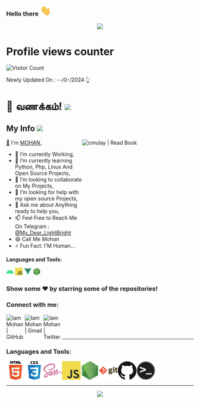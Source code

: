 ### Hello there <img src="https://raw.githubusercontent.com/ABSphreak/ABSphreak/master/gifs/Hi.gif" width="30px">

<p align="center">

<img src="https://readme-typing-svg.herokuapp.com?color=F77247&width=420&lines=A+Passionate+Developer+From+India%E2%9C%8C%EF%B8%8F;Python%2C+Php%2C+Linux%E2%9D%A4%EF%B8%8F">

</p>

# Profile views counter
![Visitor Count](https://profile-counter.glitch.me/{IamMohan}/count.svg)
 
Newly Updated On : --/0-/2024 👆

# 🙏 வணக்கம்! <img src="https://raw.githubusercontent.com/ABSphreak/ABSphreak/master/gifs/Hi.gi" width="30px"></h2>

## My Info <img src="https://raw.githubusercontent.com/ABSphreak/ABSphreak/master/gifs/Hi.gi" width="30px"></h2>

<img align="right" alt="cmulay | Read Book" src="https://github.com/IamMohan07/IamMohan07/blob/main/gifs/IamMohan07.gif" width="300" height="300" />

[👋](https://t.me/My_Dear_LightBright) I'm [MOHAN](https://telegram.me/My_Dear_LightBright),

- 🔭 I’m currently Working,
- 🌱 I’m currently learning Python, Php, Linux And Open Source Projects,
- 👯 I’m looking to collaborate on My Projects,
- 🤔 I’m looking for help with my open source Projects,
- 💬 Ask me about Anything ready to help you,
- 📫 Feel Free to Reach Me On Telegram : [@My_Dear_LightBright](https://t.me/My_Dear_LightBright)
- 😄 Call Me *Mohan*
- ⚡ Fun Fact: I'M Human...


**Languages and Tools:**  

<code><img height="20" src="https://raw.githubusercontent.com/github/explore/80688e429a7d4ef2fca1e82350fe8e3517d3494d/topics/android/android.png"></code>
<code><img height="20" src="https://raw.githubusercontent.com/github/explore/80688e429a7d4ef2fca1e82350fe8e3517d3494d/topics/javascript/javascript.png"></code>
<code><img height="20" src="https://raw.githubusercontent.com/github/explore/80688e429a7d4ef2fca1e82350fe8e3517d3494d/topics/vue/vue.png"></code>
<code><img height="20" src="https://raw.githubusercontent.com/github/explore/80688e429a7d4ef2fca1e82350fe8e3517d3494d/topics/nodejs/nodejs.png"></code>    

### Show some ❤️ by starring some of the repositories!

</div>


### Connect with me:

[<img align="left" alt="IamMohan | GitHub" width="50px" src="https://cdn.jsdelivr.net/npm/simple-icons@v3/icons/github.svg" />][website]
[<img align="left" alt="IamMohan | Gmail" width="50px" src="https://cdn.jsdelivr.net/npm/simple-icons@v3/icons/gmail.svg" />][email]
[<img align="left" alt="IamMohan | Twitter" width="50px" src="https://cdn.jsdelivr.net/npm/simple-icons@v3/icons/telegram.svg" />][telegram]

[website]: https://github.com/IamMohan/
[email]: mailto:mohankumar071104@gmail.com
[telegram]: https://t.me/My_Dear_LightBright

<br />
<br />
<br />

---
### Languages and Tools:

<img align="left" alt="HTML5" width="50px" src="https://raw.githubusercontent.com/github/explore/80688e429a7d4ef2fca1e82350fe8e3517d3494d/topics/html/html.png" />
<img align="left" alt="CSS3" width="50px" src="https://raw.githubusercontent.com/github/explore/80688e429a7d4ef2fca1e82350fe8e3517d3494d/topics/css/css.png" />
<img align="left" alt="Sass" width="50px" src="https://raw.githubusercontent.com/github/explore/80688e429a7d4ef2fca1e82350fe8e3517d3494d/topics/sass/sass.png" />
<img align="left" alt="JavaScript" width="50px" src="https://raw.githubusercontent.com/github/explore/80688e429a7d4ef2fca1e82350fe8e3517d3494d/topics/javascript/javascript.png" />
<img align="left" alt="Node.js" width="50px" src="https://raw.githubusercontent.com/github/explore/80688e429a7d4ef2fca1e82350fe8e3517d3494d/topics/nodejs/nodejs.png" />
<img align="left" alt="Git" width="50px" src="https://raw.githubusercontent.com/github/explore/80688e429a7d4ef2fca1e82350fe8e3517d3494d/topics/git/git.png" />
<img align="left" alt="GitHub" width="50px" src="https://raw.githubusercontent.com/github/explore/78df643247d429f6cc873026c0622819ad797942/topics/github/github.png" />
<img align="left" alt="Terminal" width="50px" src="https://raw.githubusercontent.com/github/explore/80688e429a7d4ef2fca1e82350fe8e3517d3494d/topics/terminal/terminal.png" />

<br />
<br />
<br />

---

<p align="center">
    <img src="https://img.shields.io/badge/THANKS%20FOR-VISITING%20❤-red?style=for-the-badge&logo=github"/>
</p>
